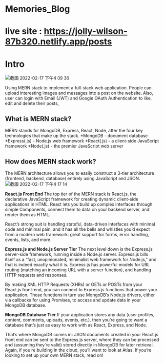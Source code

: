 # Memories_Blog
# live site : https://jolly-wilson-87b320.netlify.app/posts

# Intro
![截圖 2022-02-17 下午4 09 36](https://user-images.githubusercontent.com/44563581/154572424-07e8d477-0f22-4f56-9bfd-04c7cefc32e7.png)

Using MERN stack to implement a full-stack web application. People can upload interesting images and messages into a post on the website. Also, user can login with Email (JWT) and Google OAuth Authentication to like, edit and delete their posts,

## What is MERN stack?
MERN stands for MongoDB, Express, React, Node, after the four key technologies that make up the stack.
*MongoDB - document database
*Express(.js) - Node.js web framework
*React(.js) - a client-side JavaScript framework
*Node(.js) - the premier JavaScript web server

## How does MERN stack work?
The MERN architecture allows you to easily construct a 3-tier architecture (frontend, backend, database) entirely using JavaScript and JSON.
![截圖 2022-02-17 下午4 17 14](https://user-images.githubusercontent.com/44563581/154572389-c49710f2-cf6d-4863-8e1d-954bd9fc2118.png)

**React.js Front End**
The top tier of the MERN stack is React.js, the declarative JavaScript framework for creating dynamic client-side applications in HTML. React lets you build up complex interfaces through simple Components, connect them to data on your backend server, and render them as HTML.

React’s strong suit is handling stateful, data-driven interfaces with minimal code and minimal pain, and it has all the bells and whistles you’d expect from a modern web framework: great support for forms, error handling, events, lists, and more.

**Express.js and Node.js Server Tier**
The next level down is the Express.js server-side framework, running inside a Node.js server. Express.js bills itself as a “fast, unopinionated, minimalist web framework for Node.js,” and that is indeed exactly what it is. Express.js has powerful models for URL routing (matching an incoming URL with a server function), and handling HTTP requests and responses.

By making XML HTTP Requests (XHRs) or GETs or POSTs from your React.js front-end, you can connect to Express.js functions that power your application. Those functions in turn use MongoDB’s Node.js drivers, either via callbacks for using Promises, to access and update data in your MongoDB database.

**MongoDB Database Tier**
If your application stores any data (user profiles, content, comments, uploads, events, etc.), then you’re going to want a database that’s just as easy to work with as React, Express, and Node.

That’s where MongoDB comes in: JSON documents created in your React.js front end can be sent to the Express.js server, where they can be processed and (assuming they’re valid) stored directly in MongoDB for later retrieval. Again, if you’re building in the cloud, you’ll want to look at Atlas. If you’re looking to set up your own MERN stack, read on!
